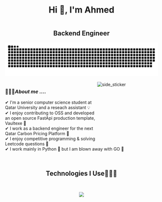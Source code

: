 <!--Hi-->
<div align="center">
  <h1 style="display: inline-block">Hi 👋, I'm Ahmed</h1>
</div>

<!--Role-->
<div align=center>
  <h2>Backend Engineer</h2>
</div>

<!--Snake-->
<div align="center">
  <img  src="https://github.com/1999AZZAR/1999AZZAR/blob/main/resources/img/grid-snake.svg"
       alt="snake" /></a>
</div>

<br>

<!--Graph-->
<img align="right" width=200px height=200px alt="side_sticker" src="https://media.giphy.com/media/TEnXkcsHrP4YedChhA/giphy.gif" />

<!--About-->
### 🙋🏽‍♂️***About me ....***

✔ I'm a senior computer science student at Qatar University and a reseach assistant 💡<br>
✔ I enjoy contributing to OSS and developed an open source FastApi production template, Vaultexe 🔑<br>
✔ I work as a backend engineer for the next Qatar Carbon Pricing Platform 🌱<br>
✔ I enjoy competitive programming & solving Leetcode questions 🚀<br>
✔ I work mainly in Python 🐍 but I am blown away with GO 🦫<br>

<br>

<!--Technologies-->
<div align="center">
    <h2 style="display: inline-block">Technologies I Use👨🏻‍💻</h2>
</div>

<br>

<!--tech stack icons-->
<p align="center">
  <a href="https://skillicons.dev">
    <img src="https://skillicons.dev/icons?i=fastapi,docker,postgres,redis,py,git,linux,bash,pytorch,flask,githubactions,go,java,ts,express,mongodb,supabase,firebase,html,css,md&perline=14" />
  </a>
</p>

